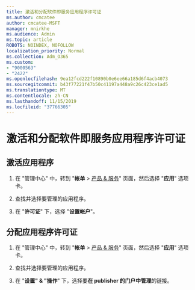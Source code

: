 ```yaml
---
title: 激活和分配软件即服务应用程序许可证
ms.author: cmcatee
author: cmcatee-MSFT
manager: mnirkhe
ms.audience: Admin
ms.topic: article
ROBOTS: NOINDEX, NOFOLLOW
localization_priority: Normal
ms.collection: Adm_O365
ms.custom:
- "9000563"
- "2422"
ms.openlocfilehash: 9ea12fcd222f10890b0e6ee66a185d6f4acb4073
ms.sourcegitcommit: b43f77221f47b50c41197a448a9c26c423ce1ad5
ms.translationtype: MT
ms.contentlocale: zh-CN
ms.lasthandoff: 11/15/2019
ms.locfileid: "37766305"
---
```

# <a name="activate-and-assign-software-as-a-service-app-licenses"></a>激活和分配软件即服务应用程序许可证 

## <a name="to-activate-apps"></a>激活应用程序

1. 在 "管理中心" 中，转到 "**帐单** > [产品 & 服务](https://go.microsoft.com/fwlink/p/?linkid=842054)" 页面，然后选择 "**应用**" 选项卡。

2. 查找并选择要管理的应用程序。

3. 在 "**许可证**" 下，选择 "**设置帐户**"。  

## <a name="to-assign-app-licenses"></a>分配应用程序许可证

1. 在 "管理中心" 中，转到 "**帐单** > [产品 & 服务](https://go.microsoft.com/fwlink/p/?linkid=842054)" 页面，然后选择 "**应用**" 选项卡。

2. 查找并选择要管理的应用程序。  

3. 在 "**设置" & "操作**" 下，选择要**在 publisher 的门户中管理**的链接。